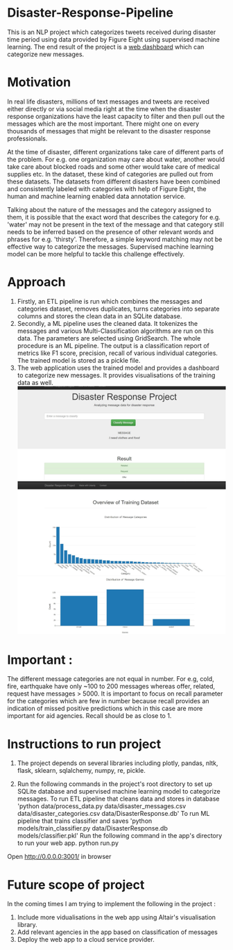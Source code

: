# Disaster-Response-Pipeline
This is an NLP project which categorizes tweets received during disaster time period using data provided by Figure Eight using
supervised machine learning. The end result of the project is a [web dashboard](https://view6914b2f4-3001.udacity-student-workspaces.com/) which can categorize new messages.

# Motivation
In real life disasters, millions of text messages and tweets are received either directly or via social media right at the time when the disaster response organizations have the least capacity to filter and then pull out the messages which are the most important. There might one on every thousands of messages that might be relevant to the disaster response professionals.

At the time of disaster, different organizations take care of different parts of the problem. For e.g. one organization may care about water, another would take care about blocked roads and some other would take care of medical supplies etc. In the dataset, these kind of categories are pulled out from these datasets. The datasets from different disasters have been combined and consistently labeled with categories with help of Figure Eight, the human and machine learning enabled data annotation service.

Talking about the nature of the messages and the category assigned to them, it is possible that the exact word that describes the category for e.g. 'water' may not be present in the text of the message and that category still needs to be inferred based on the presence of other relevant words and phrases for e.g. 'thirsty'. Therefore, a simple keyword matching may not be effective way to categorize the messages. Supervised machine learning model can be more helpful to tackle this challenge effectively.

# Approach
1. Firstly, an ETL pipeline is run which combines the messages and categories dataset, removes duplicates, turns categories into
separate columns and stores the clean data in an SQLite database.
2. Secondly, a ML pipeline uses the cleaned data. It tokenizes the messages and various Multi-Classification algorithms are run on this 
data. The parameters are selected using GridSearch. The whole procedure is an ML pipeline. The output is a classification report 
of metrics like F1 score, precision, recall of various individual categories. The trained model is stored as a pickle file.
3. The web application uses the trained model and provides a dashboard to categorize new messages. It provides visualisations of the training data as well.
![Web application](https://github.com/lrakla/Disaster-Response-Pipeline/blob/master/Web%20application%20dahboard.jpg?raw=True "Web application")
![Message categories](https://github.com/lrakla/Disaster-Response-Pipeline/blob/master/Bar%20plot%20of%20message%20categories.jpg?raw=True "Message Categories")
![Message Genres](https://github.com/lrakla/Disaster-Response-Pipeline/blob/master/Bar%20plot%20of%20message%20genres.jpg?raw=True "Message genres")

# Important :
The different message categories are not equal in number. For e.g, cold, fire, earthquake have only ~100 to 200 messages whereas offer, related, request have messages > 5000. It is important to focus on recall parameter for the categories which are few in number because
recall provides an indication of missed positive predictions which in this case are more important for aid agencies. Recall should be as close to 1.

# Instructions to run project
1. The project depends on several libraries including plotly, pandas, nltk, flask, sklearn, sqlalchemy, numpy, re, pickle.

2. Run the following commands in the project's root directory to set up SQLite database and supervised machine learning model to categorize messages.
To run ETL pipeline that cleans data and stores in database 'python data/process_data.py data/disaster_messages.csv data/disaster_categories.csv data/DisasterResponse.db'
To run ML pipeline that trains classifier and saves 'python models/train_classifier.py data/DisasterResponse.db models/classifier.pkl'
Run the following command in the app's directory to run your web app. python run.py

Open http://0.0.0.0:3001/ in browser

# Future scope of project
In the coming times I am trying to implement the following in the project :
1. Include more vidualisations in the web app using Altair's visualisation library.
2. Add relevant agencies in the app based on classification of messages
3. Deploy the web app to a cloud service provider.


